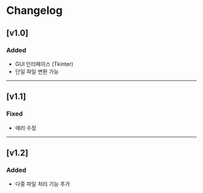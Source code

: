 # Changelog

## [v1.0]
### Added
- GUI 인터페이스 (Tkinter)
- 단일 파일 변환 가능

---

## [v1.1]
### Fixed
- 에러 수정

---

## [v1.2]
### Added
- 다중 파일 처리 기능 추가
